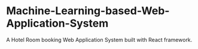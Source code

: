 # Machine-Learning-based-Web-Application-System

A Hotel Room booking Web Application System built with React framework.
